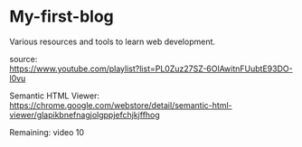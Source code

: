 # My-first-blog
Various resources and tools to learn web development.

source:  
https://www.youtube.com/playlist?list=PL0Zuz27SZ-6OlAwitnFUubtE93DO-l0vu

Semantic HTML Viewer:  
https://chrome.google.com/webstore/detail/semantic-html-viewer/glapikbnefnagjolgppjefchjkjffhog

Remaining: video 10
